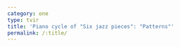 ```yaml
---
category: one
type: tvir
title: 'Piano cycle of "Six jazz pieces": "Patterns"'
permalink: /:title/
---
```


